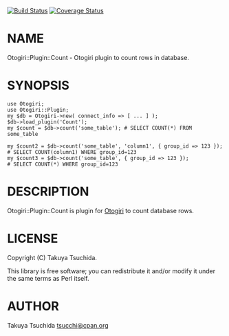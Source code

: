 [![Build Status](https://travis-ci.org/tsucchi/p5-Otogiri-Plugin-Count.png?branch=master)](https://travis-ci.org/tsucchi/p5-Otogiri-Plugin-Count) [![Coverage Status](https://coveralls.io/repos/tsucchi/p5-Otogiri-Plugin-Count/badge.png?branch=master)](https://coveralls.io/r/tsucchi/p5-Otogiri-Plugin-Count?branch=master)
# NAME

Otogiri::Plugin::Count - Otogiri plugin to count rows in database.

# SYNOPSIS

    use Otogiri;
    use Otogiri::Plugin;
    my $db = Otogiri->new( connect_info => [ ... ] );
    $db->load_plugin('Count');
    my $count = $db->count('some_table'); # SELECT COUNT(*) FROM some_table

    my $count2 = $db->count('some_table', 'column1', { group_id => 123 }); # SELECT COUNT(column1) WHERE group_id=123
    my $count3 = $db->count('some_table', { group_id => 123 });            # SELECT COUNT(*) WHERE group_id=123

# DESCRIPTION

Otogiri::Plugin::Count is plugin for [Otogiri](https://metacpan.org/pod/Otogiri) to count database rows.

# LICENSE

Copyright (C) Takuya Tsuchida.

This library is free software; you can redistribute it and/or modify
it under the same terms as Perl itself.

# AUTHOR

Takuya Tsuchida <tsucchi@cpan.org>
